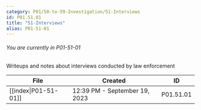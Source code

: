 ```yaml
---
category: P01/50-to-59-Investigation/51-Interviews
id: P01.51.01
title: "51-Interviews"
alias: P01-51-01
---
```

###### You are currently in P01-51-01

Writeups and notes about interviews conducted by law enforcement

| File                                                                                        | Created                       | ID        |
| ------------------------------------------------------------------------------------------- | ----------------------------- | --------- |
| [[index\|P01-51-01]] | 12:39 PM - September 19, 2023 | P01.51.01 |

